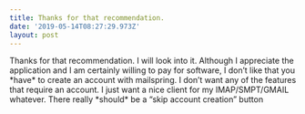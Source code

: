```yaml
---
title: Thanks for that recommendation.
date: '2019-05-14T08:27:29.973Z'
layout: post
---
```

Thanks for that recommendation. I will look into it. Although I appreciate the application and I am certainly willing to pay for software, I don’t like that you \*have\* to create an account with mailspring. I don’t want any of the features that require an account. I just want a nice client for my IMAP/SMPT/GMAIL whatever. There really \*should\* be a “skip account creation” button
